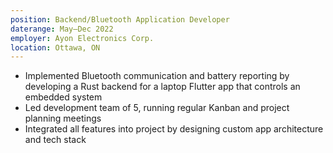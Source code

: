 ```yaml
---
position: Backend/Bluetooth Application Developer
daterange: May–Dec 2022
employer: Ayon Electronics Corp.
location: Ottawa, ON
---
```

* Implemented Bluetooth communication and battery reporting by developing a Rust backend for a laptop Flutter app that controls an embedded system
* Led development team of 5, running regular Kanban and project planning meetings
* Integrated all features into project by designing custom app architecture and tech stack

